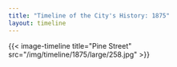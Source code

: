 ```yaml
---
title: "Timeline of the City's History: 1875"
layout: timeline
---
```


{{< image-timeline title="Pine Street" src="/img/timeline/1875/large/258.jpg" >}}

